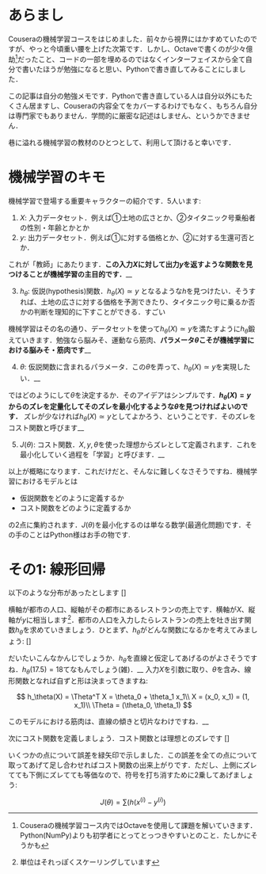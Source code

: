 <!---
	Python語訳 Cousera - Machine Learning: 回帰・分類
-->

# あらまし
Couseraの機械学習コースをはじめました．前々から視界にはかすめていたのですが、やっと今頃重い腰を上げた次第です．しかし、Octaveで書くのが少々億劫[^1]だったこと、コードの一部を埋めるのではなくインターフェイスから全て自分で書いたほうが勉強になると思い、Pythonで書き直してみることにしました．  

この記事は自分の勉強メモです．Pythonで書き直している人は自分以外にもたくさん居ますし、Couseraの内容全てをカバーするわけでもなく、もちろん自分は専門家でもありません．学問的に厳密な記述はしません、というかできません．  

巷に溢れる機械学習の教材のひとつとして、利用して頂けると幸いです．

# 機械学習のキモ
機械学習で登場する重要キャラクターの紹介です．5人います:

1. $X$: 入力データセット．例えば①土地の広さとか、②タイタニック号乗船者の性別・年齢とかとか  
2. $y$: 出力データセット．例えば①に対する価格とか、②に対する生還可否とか．  

これが「教師」にあたります．**この入力$X$に対して出力$y$を返すような関数を見つけることが機械学習の主目的です．**__

3. $h_{\theta}$: 仮説(hypothesis)関数．$h_{\theta}(X) \simeq y$ となるような$h$を見つけたい．そうすれば、土地の広さに対する価格を予測できたり、タイタニック号に乗るか否かの判断を理知的に下すことができる．すごい  

機械学習はその名の通り、データセットを使って$h_{\theta}(X)\simeq y$を満たすように$h_{\theta}$鍛えていきます．勉強なら脳みそ、運動なら筋肉、**パラメータ$\theta$こそが機械学習における脳みそ・筋肉です**__

4. $\theta$: 仮説関数に含まれるパラメータ．この$\theta$を弄って、$h_{\theta}(X) \simeq y$を実現したい．__

ではどのようにして$\theta$を決定するか．そのアイデアはシンプルです．**$h_{\theta}(X) = y$からのズレを定量化してそのズレを最小化するような$\theta$を見つければよいのです．** ズレが少なければ$h_{\theta}(X) \simeq y$としてよかろう、ということです．そのズレをコスト関数と呼びます__

5. $J(\theta)$: コスト関数．$X, y, \theta$を使った理想からズレとして定義されます．これを最小化していく過程を「学習」と呼びます．__


以上が概略になります．これだけだと、そんなに難しくなさそうですね．機械学習におけるモデルとは

- 仮説関数をどのように定義するか
- コスト関数をどのように定義するか

の2点に集約されます．$J(\theta)$を最小化するのは単なる数学(最適化問題)です．その手のことはPython様はお手の物です.

# その1: 線形回帰
以下のような分布があったとします
[]

横軸が都市の人口、縦軸がその都市にあるレストランの売上です．横軸が$X$、縦軸が$y$に相当します[^2]．都市の人口を入力したらレストランの売上を吐き出す関数$h_\theta$を求めていきましょう．ひとまず、$h_\theta$がどんな関数になるかを考えてみましょう:
[]

だいたいこんなかんじでしょうか．$h_\theta$を直線と仮定してあげるのがよさそうですね．$h_\theta(17.5) = 18$てなもんでしょう(雑)．__
入力$X$を引数に取り、$\theta$を含み、線形関数となれば自ずと形は決まってきますね:

$$
h_\theta(X) = \Theta^T X = \theta_0 + \theta_1 x_1\\
X = (x_0, x_1) = (1, x_1)\\
\Theta = (\theta_0, \theta_1)
$$

このモデルにおける筋肉は、直線の傾きと切片なわけですね．__

次にコスト関数を定義しましょう．コスト関数とは理想とのズレです
[]

いくつかの点について誤差を緑矢印で示しました．この誤差を全ての点について取ってあげて足し合わせればコスト関数の出来上がりです．ただし、上側にズレてても下側にズレてても等価なので、符号を打ち消すために2乗してあげましょう:

$$
J(\theta) = \sum (h(x^{(i)} - y^{(i)})
$$






[^1]: Couseraの機械学習コース内ではOctaveを使用して課題を解いていきます．Python(NumPy)よりも初学者にとってとっつきやすいとのこと．たしかにそうかも
[^2]: 単位はそれっぽくスケーリングしています



